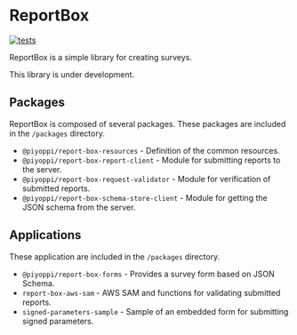 # ReportBox

[![tests](https://github.com/piyoppi/report-box/actions/workflows/tests.yml/badge.svg)](https://github.com/piyoppi/report-box/actions/workflows/tests.yml)

ReportBox is a simple library for creating surveys.

This library is under development.

## Packages

ReportBox is composed of several packages. 
These packages are included in the `/packages` directory.

- `@piyoppi/report-box-resources` - Definition of the common resources.
- `@piyoppi/report-box-report-client` - Module for submitting reports to the server.
- `@piyoppi/report-box-request-validator` - Module for verification of submitted reports.
- `@piyoppi/report-box-schema-store-client` - Module for getting the JSON schema from the server.

## Applications

These application are included in the `/packages` directory.

- `@piyoppi/report-box-forms` - Provides a survey form based on JSON Schema.
- `report-box-aws-sam` - AWS SAM and functions for validating submitted reports.
- `signed-parameters-sample` - Sample of an embedded form for submitting signed parameters.

